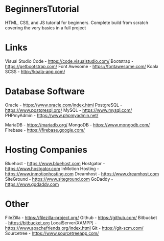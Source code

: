 # BeginnersTutorial

HTML, CSS, and JS tutorial for beginners. Complete build from scratch covering the very basics in a full project

# Links

Visual Studio Code - https://code.visualstudio.com/
Bootstrap - https://getbootstrap.com/
Font Awesome - https://fontawesome.com/
Koala SCSS - http://koala-app.com/

# Database Software

Oracle - https://www.oracle.com/index.html
PostgreSQL - https://www.postgresql.org/
MySQL - https://www.mysql.com/
PHPmyAdmin - https://www.phpmyadmin.net/

MariaDB - https://mariadb.org/
MongoDB - https://www.mongodb.com/
Firebase - https://firebase.google.com/

# Hosting Companies

Bluehost - https://www.bluehost.com
Hostgator - https://www.hostgator.com
InMotion Hosting - https://www.inmotionhosting.com
Dreamhost - https://www.dreamhost.com
SiteGround - https://www.siteground.com
GoDaddy - https://www.godaddy.com

# Other

FileZilla - https://filezilla-project.org/
Github - https://github.com/
Bitbucket - https://bitbucket.org
LocalServer(XAMPP) - https://www.apachefriends.org/index.html
Git - https://git-scm.com/
Sourcetree - https://www.sourcetreeapp.com/

